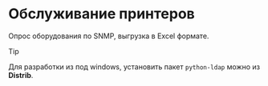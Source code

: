# Обслуживание принтеров
Опрос оборудования по SNMP, выгрузка в Excel формате.
> [!TIP]
>Для разработки из под windows, установить пакет ```python-ldap``` можно из **Distrib**.
